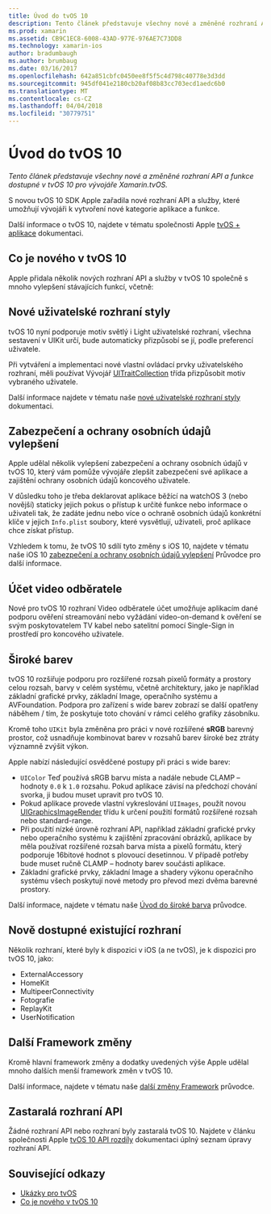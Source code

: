 ```yaml
---
title: Úvod do tvOS 10
description: Tento článek představuje všechny nové a změněné rozhraní API a funkce dostupné v tvOS 10 pro vývojáře Xamarin.tvOS.
ms.prod: xamarin
ms.assetid: CB9C1EC8-6008-43AD-977E-976AE7C73DD8
ms.technology: xamarin-ios
author: bradumbaugh
ms.author: brumbaug
ms.date: 03/16/2017
ms.openlocfilehash: 642a851cbfc0450ee8f5f5c4d798c40778e3d3dd
ms.sourcegitcommit: 945df041e2180cb20af08b83cc703ecd1aedc6b0
ms.translationtype: MT
ms.contentlocale: cs-CZ
ms.lasthandoff: 04/04/2018
ms.locfileid: "30779751"
---
```

# <a name="introduction-to-tvos-10"></a>Úvod do tvOS 10

_Tento článek představuje všechny nové a změněné rozhraní API a funkce dostupné v tvOS 10 pro vývojáře Xamarin.tvOS._

S novou tvOS 10 SDK Apple zařadila nové rozhraní API a služby, které umožňují vývojáři k vytvoření nové kategorie aplikace a funkce. 

Další informace o tvOS 10, najdete v tématu společnosti Apple [tvOS + aplikace](https://developer.apple.com/tvos/) dokumentaci.

## <a name="whats-new-in-tvos-10"></a>Co je nového v tvOS 10

Apple přidala několik nových rozhraní API a služby v tvOS 10 společně s mnoho vylepšení stávajících funkcí, včetně:

## <a name="new-user-interface-styles"></a>Nové uživatelské rozhraní styly

tvOS 10 nyní podporuje motiv světlý i Light uživatelské rozhraní, všechna sestavení v UIKit určí, bude automaticky přizpůsobí se jí, podle preferencí uživatele.

Při vytváření a implementaci nové vlastní ovládací prvky uživatelského rozhraní, měli používat Vývojář [UITraitCollection](https://developer.apple.com/reference/uikit/uitraitcollection) třída přizpůsobit motiv vybraného uživatele.

Další informace najdete v tématu naše [nové uživatelské rozhraní styly](~/ios/tvos/platform/user-interface-styles.md) dokumentaci.

## <a name="security-and-privacy-enhancements"></a>Zabezpečení a ochrany osobních údajů vylepšení

Apple udělal několik vylepšení zabezpečení a ochrany osobních údajů v tvOS 10, který vám pomůže vývojáře zlepšit zabezpečení své aplikace a zajištění ochrany osobních údajů koncového uživatele.

V důsledku toho je třeba deklarovat aplikace běžící na watchOS 3 (nebo novější) staticky jejich pokus o přístup k určité funkce nebo informace o uživateli tak, že zadáte jednu nebo více o ochraně osobních údajů konkrétní klíče v jejich `Info.plist` soubory, které vysvětlují, uživateli, proč aplikace chce získat přístup.

Vzhledem k tomu, že tvOS 10 sdílí tyto změny s iOS 10, najdete v tématu naše iOS 10 [zabezpečení a ochrany osobních údajů vylepšení](~/ios/app-fundamentals/security-privacy.md) Průvodce pro další informace.

## <a name="video-subscriber-account"></a>Účet video odběratele

Nové pro tvOS 10 rozhraní Video odběratele účet umožňuje aplikacím dané podporu ověření streamování nebo vyžádání video-on-demand k ověření se svým poskytovatelem TV kabel nebo satelitní pomocí Single-Sign in prostředí pro koncového uživatele.

<!--To find out more, please see our [Video Subscriber Account](~/ios/platform-features/introduction-to-ios10/video-subscriber-account/) guide.-->

## <a name="wide-color"></a>Široké barev

tvOS 10 rozšiřuje podporu pro rozšířené rozsah pixelů formáty a prostory celou rozsah, barvy v celém systému, včetně architektury, jako je například základní grafické prvky, základní Image, operačního systému a AVFoundation. Podpora pro zařízení s wide barev zobrazí se další opatřeny náběhem / tím, že poskytuje toto chování v rámci celého grafiky zásobníku.

Kromě toho `UIKit` byla změněna pro práci v nové rozšířené **sRGB** barevný prostor, což usnadňuje kombinovat barev v rozsahů barev široké bez ztráty významně zvýšit výkon.

Apple nabízí následující osvědčené postupy při práci s wide barev:

 - `UIColor` Teď používá sRGB barvu místa a nadále nebude CLAMP – hodnoty `0.0` k `1.0` rozsahu. Pokud aplikace závisí na předchozí chování svorka, ji budou muset upravit pro tvOS 10.
 - Pokud aplikace provede vlastní vykreslování `UIImages`, použít novou [UIGraphicsImageRender](https://developer.apple.com/reference/uikit/uigraphicsimagerenderer) třídu k určení použití formátů rozšířené rozsah nebo standard-range.
 - Při použití nízké úrovně rozhraní API, například základní grafické prvky nebo operačního systému k zajištění zpracování obrázků, aplikace by měla používat rozšířené rozsah barva místa a pixelů formátu, který podporuje 16bitové hodnot s plovoucí desetinnou. V případě potřeby bude muset ručně CLAMP – hodnoty barev součásti aplikace.
 - Základní grafické prvky, základní Image a shadery výkonu operačního systému všech poskytují nové metody pro převod mezi dvěma barevné prostory.

Další informace, najdete v tématu naše [Úvod do široké barva](~/ios/platform/wide-color.md) průvodce.

## <a name="newly-available-existing-frameworks"></a>Nově dostupné existující rozhraní

Několik rozhraní, které byly k dispozici v iOS (a ne tvOS), je k dispozici pro tvOS 10, jako:

 - ExternalAccessory
 - HomeKit
 - MultipeerConnectivity
 - Fotografie
 - ReplayKit
 - UserNotification

## <a name="additional-framework-changes"></a>Další Framework změny

Kromě hlavní framework změny a dodatky uvedených výše Apple udělal mnoho dalších menší framework změn v tvOS 10.

Další informace, najdete v tématu naše [další změny Framework](~/ios/tvos/platform/introduction-to-tvos10/additional-framework-changes.md) průvodce.

## <a name="deprecated-apis"></a>Zastaralá rozhraní API

Žádné rozhraní API nebo rozhraní byly zastaralá tvOS 10. Najdete v článku společnosti Apple [tvOS 10 API rozdíly](https://developer.apple.com/library/prerelease/content/releasenotes/General/tvOS10APIDiffs/index.html) dokumentaci úplný seznam úpravy rozhraní API.



## <a name="related-links"></a>Související odkazy

- [Ukázky pro tvOS](https://developer.xamarin.com/samples/tvos/all/)
- [Co je nového v tvOS 10](https://developer.apple.com/library/prerelease/content/releasenotes/General/WhatsNewinTVOS/Articles/tvOS10.html#//apple_ref/doc/uid/TP40017259-SW1)

